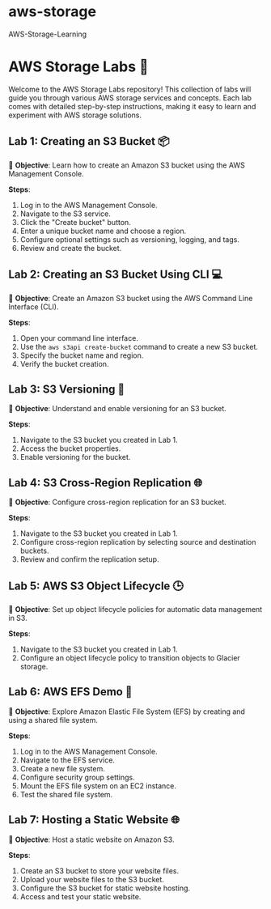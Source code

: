 # aws-storage
AWS-Storage-Learning
# AWS Storage Labs 🚀

Welcome to the AWS Storage Labs repository! This collection of labs will guide you through various AWS storage services and concepts. Each lab comes with detailed step-by-step instructions, making it easy to learn and experiment with AWS storage solutions.

## Lab 1: Creating an S3 Bucket 📦

🔹 **Objective**: Learn how to create an Amazon S3 bucket using the AWS Management Console.

**Steps**:
1. Log in to the AWS Management Console.
2. Navigate to the S3 service.
3. Click the "Create bucket" button.
4. Enter a unique bucket name and choose a region.
5. Configure optional settings such as versioning, logging, and tags.
6. Review and create the bucket.

## Lab 2: Creating an S3 Bucket Using CLI 💻

🔹 **Objective**: Create an Amazon S3 bucket using the AWS Command Line Interface (CLI).

**Steps**:
1. Open your command line interface.
2. Use the `aws s3api create-bucket` command to create a new S3 bucket.
3. Specify the bucket name and region.
4. Verify the bucket creation.

## Lab 3: S3 Versioning 🔄

🔹 **Objective**: Understand and enable versioning for an S3 bucket.

**Steps**:
1. Navigate to the S3 bucket you created in Lab 1.
2. Access the bucket properties.
3. Enable versioning for the bucket.

## Lab 4: S3 Cross-Region Replication 🌐

🔹 **Objective**: Configure cross-region replication for an S3 bucket.

**Steps**:
1. Navigate to the S3 bucket you created in Lab 1.
2. Configure cross-region replication by selecting source and destination buckets.
3. Review and confirm the replication setup.

## Lab 5: AWS S3 Object Lifecycle 🕒

🔹 **Objective**: Set up object lifecycle policies for automatic data management in S3.

**Steps**:
1. Navigate to the S3 bucket you created in Lab 1.
2. Configure an object lifecycle policy to transition objects to Glacier storage.

## Lab 6: AWS EFS Demo 📂

🔹 **Objective**: Explore Amazon Elastic File System (EFS) by creating and using a shared file system.

**Steps**:
1. Log in to the AWS Management Console.
2. Navigate to the EFS service.
3. Create a new file system.
4. Configure security group settings.
5. Mount the EFS file system on an EC2 instance.
6. Test the shared file system.

## Lab 7: Hosting a Static Website 🌐

🔹 **Objective**: Host a static website on Amazon S3.

**Steps**:
1. Create an S3 bucket to store your website files.
2. Upload your website files to the S3 bucket.
3. Configure the S3 bucket for static website hosting.
4. Access and test your static website.


